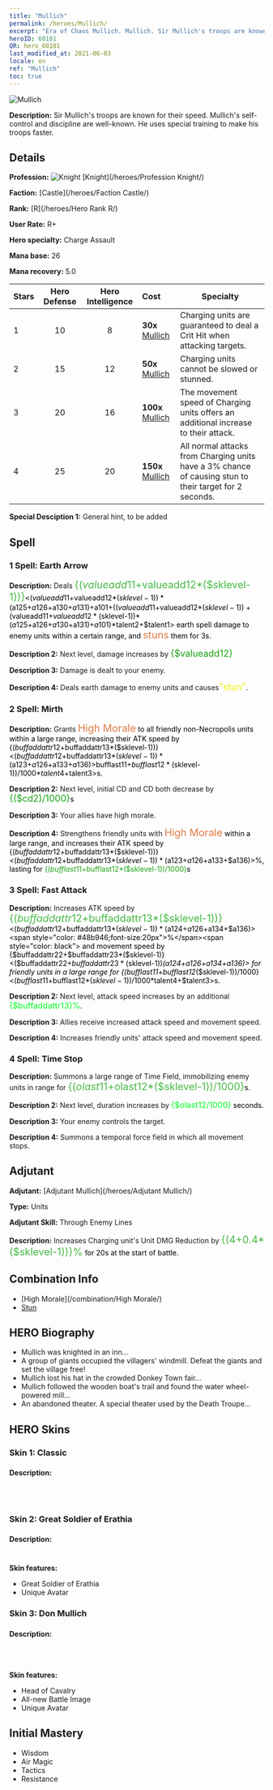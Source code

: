 ```yaml
---
title: "Mullich"
permalink: /heroes/Mullich/
excerpt: "Era of Chaos Mullich. Mullich. Sir Mullich's troops are known for their speed. Mullich's self-control and discipline are well-known. He uses special training to make his troops faster."
heroID: 60101
QR: hero_60101
last_modified_at: 2021-06-03
locale: en
ref: "Mullich"
toc: true
---
```

  ![Mullich](/images/h/h_Mullich.jpg)

 **Description:** Sir Mullich's troops are known for their speed. Mullich's self-control and discipline are well-known. He uses special training to make his troops faster.
## Details
 **Profession:** ![Knight](/images/h/h_prof_1.png)  [Knight](/heroes/Profession Knight/)

 **Faction:** [Castle](/heroes/Faction Castle/)

 **Rank:** [R](/heroes/Hero Rank R/)

 **User Rate:** R+

 **Hero specialty:** Charge Assault

 **Mana base:** 26

 **Mana recovery:** 5.0


  | Stars | Hero Defense | Hero Intelligence | Cost |     Specialty     |
  |---------|:---------------:|:---------------:|:--|--------------------|
  |    1    | 10 | 8 | **30x** [Mullich](/Items/her_360/) | Charging units are guaranteed to deal a Crit Hit when attacking <stunned> targets. |
  |    2    | 15 | 12 | **50x** [Mullich](/Items/her_360/) | Charging units cannot be slowed or stunned. |
  |    3    | 20 | 16 | **100x** [Mullich](/Items/her_360/) | The movement speed of Charging units offers an additional increase to their attack. |
  |    4    | 25 | 20 | **150x** [Mullich](/Items/her_360/) | All normal attacks from Charging units have a 3% chance of causing stun to their target for 2 seconds. |

 **Special Desciption 1:** General hint, to be added

## Spell
### 1 Spell: Earth Arrow
 **Description:** Deals <span style="color: #48b946;font-size:20px">{($valueadd11+$valueadd12*($sklevel-1))}</span><span style="color: black"><($valueadd11+$valueadd12*($sklevel-1))*($a125+$a126+$a130+$a131)+$a101+(($valueadd11+$valueadd12*($sklevel-1))+($valueadd11+$valueadd12*($sklevel-1))*($a125+$a126+$a130+$a131)+$a101)*$talent2+$talent1> earth spell damage to enemy units within a certain range, and <span style="color: #e07c44;font-size:20px">stuns</span><span style="color: black"> them for 3s.

 **Description 2:** Next level, damage increases by <span style="color: #1ca216;font-size:18px">{$valueadd12}</span><span style="color: black">

 **Description 3:** Damage is dealt to your enemy.

 **Description 4:** Deals earth damage to enemy units and causes<span style="color: #f0f000;font-size:18px">\"stun\"</span><span style="color: black">.

### 2 Spell: Mirth
 **Description:** Grants <span style="color: #e07c44;font-size:20px">High Morale</span><span style="color: black"> to all friendly non-Necropolis units within a large range, increasing their ATK speed by {($buffaddattr12+$buffaddattr13*($sklevel-1))}<($buffaddattr12+$buffaddattr13*($sklevel-1))*($a123+$a126+$a133+$a136)>%. Lasts for <span style="color: #48b946;font-size:20px">{($bufflast11+$bufflast12*($sklevel-1))/1000}</span><span style="color: black"><($bufflast11+$bufflast12*($sklevel-1))/1000*$talent4+$talent3>s.

 **Description 2:** Next level, initial CD and CD both decrease by <span style="color: #1ca216;font-size:18px">{($cd2)/1000}</span><span style="color: black">s

 **Description 3:** Your allies have high morale.

 **Description 4:** Strengthens friendly units with <span style="color: #e07c44;font-size:20px">High Morale</span><span style="color: black"> within a large range, and increases their ATK speed by {($buffaddattr12+$buffaddattr13*($sklevel-1))}<($buffaddattr12+$buffaddattr13*($sklevel-1))*($a123+$a126+$a133+$a136)>%, lasting for <span style="color: #1ca216">{($bufflast11+$bufflast12*($sklevel-1))/1000}</span><span style="color: black">s

### 3 Spell: Fast Attack
 **Description:** Increases ATK speed by <span style="color: #48b946;font-size:20px">{($buffaddattr12+$buffaddattr13*($sklevel-1))}</span><span style="color: black"><($buffaddattr12+$buffaddattr13*($sklevel-1))*($a124+$a126+$a134+$a136)><span style="color: #48b946;font-size:20px">%</span><span style="color: black"> and movement speed by {$buffaddattr22+$buffaddattr23*($sklevel-1)}<($buffaddattr22+$buffaddattr23*($sklevel-1))*($a124+$a126+$a134+$a136)> for friendly units in a large range for {($bufflast11+$bufflast12*($sklevel-1))/1000}<($bufflast11+$bufflast12*($sklevel-1))/1000*$talent4+$talent3>s.

 **Description 2:** Next level, attack speed increases by an additional <span style="color: #00ff22;font-size:16px">{$buffaddattr13}%</span><span style="color: black">.

 **Description 3:** Allies receive increased attack speed and movement speed.

 **Description 4:** Increases friendly units' attack speed and movement speed.

### 4 Spell: Time Stop
 **Description:** Summons a large range of Time Field, immobilizing enemy units in range for <span style="color: #48b946;font-size:20px">{($olast11+$olast12*($sklevel-1))/1000}</span><span style="color: black">s.

 **Description 2:** Next level, duration increases by <span style="color: #00ff22;font-size:16px">{$olast12/1000}</span><span style="color: black"> seconds.

 **Description 3:** Your enemy controls the target.

 **Description 4:** Summons a temporal force field in which all movement stops.


## Adjutant

 **Adjutant:**  [Adjutant Mullich](/heroes/Adjutant Mullich/) 

 **Type:**  Units 

 **Adjutant Skill:**  Through Enemy Lines 

 **Description:** Increases Charging unit's Unit DMG Reduction by <span style="color: #48b946;font-size:20px">{(4+0.4*($sklevel-1))}%</span><span style="color: black"> for 20s at the start of battle.

## Combination Info

* [High Morale](/combination/High Morale/) 
* [Stun](/combination/Stun/) 

## HERO Biography
   - Mullich was knighted in an inn...
   - A group of giants occupied the villagers' windmill. Defeat the giants and set the village free!
   - Mullich lost his hat in the crowded Donkey Town fair...
   - Mullich followed the wooden boat's trail and found the water wheel-powered mill...
   - An abandoned theater. A special theater used by the Death Troupe...

## HERO Skins
### Skin 1: **Classic**

 **Description:** <span style="color: #ffffff;font-size:20px">Mullich is a disciplined leader. He imposed strict restraints on his men; his army was known for its speed. </span>


### Skin 2: **Great Soldier of Erathia**

 **Description:** <span style="color: #ffffff;font-size:20px">Outstanding leaders will deploy a formation suitable for each changing battlefield.</span>

 **Skin features:** 

   - Great Soldier of Erathia
   - Unique Avatar

### Skin 3: **Don Mullich**

 **Description:** <span style="color: #ffffff;font-size:20px">My heroic deeds should be engraved in bronze, marble or even painted on a board. All should be remembered in posterity!</span>

 **Skin features:** 

   - Head of Cavalry
   - All-new Battle Image
   - Unique Avatar


## Initial Mastery
   - Wisdom
   - Air Magic
   - Tactics
   - Resistance
